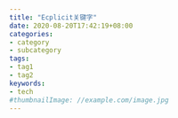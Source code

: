 ```yaml
---
title: "Ecplicit关键字"
date: 2020-08-20T17:42:19+08:00
categories:
- category
- subcategory
tags:
- tag1
- tag2
keywords:
- tech
#thumbnailImage: //example.com/image.jpg
---
```


<!--more-->
